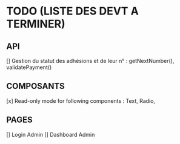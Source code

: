 # TODO (LISTE DES DEVT A TERMINER)

## API

[] Gestion du statut des adhésions et de leur n° : getNextNumber(), validatePayment() 

## COMPOSANTS

[x] Read-only mode for following components : Text, Radio, 

## PAGES

[] Login Admin
[] Dashboard Admin 
